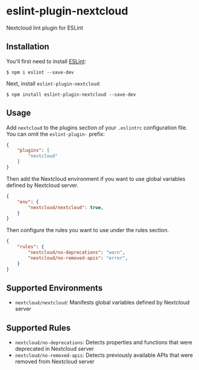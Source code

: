 # eslint-plugin-nextcloud

Nextcloud lint plugin for ESLint

## Installation

You'll first need to install [ESLint](http://eslint.org):

```
$ npm i eslint --save-dev
```

Next, install `eslint-plugin-nextcloud`:

```
$ npm install eslint-plugin-nextcloud --save-dev
```

## Usage

Add `nextcloud` to the plugins section of your `.eslintrc` configuration file. You can omit the `eslint-plugin-` prefix:

```json
{
    "plugins": [
        "nextcloud"
    ]
}
```


Then add the Nextcloud environment if you want to use global variables defined by Nextcloud server.

```json
{
    "env": {
        "nextcloud/nextcloud": true,
    }
}
```


Then configure the rules you want to use under the rules section.

```json
{
    "rules": {
        "nextcloud/no-deprecations": "warn",
        "nextcloud/no-removed-apis": "error",
    }
}
```

## Supported Environments

* `nextcloud/nextcloud`: Manifests global variables defined by Nextcloud server


## Supported Rules

* `nextcloud/no-deprecations`: Detects properties and functions that were deprecated in Nextcloud server
* `nextcloud/no-removed-apis`: Detects previously available APIs that were removed from Nextcloud server

